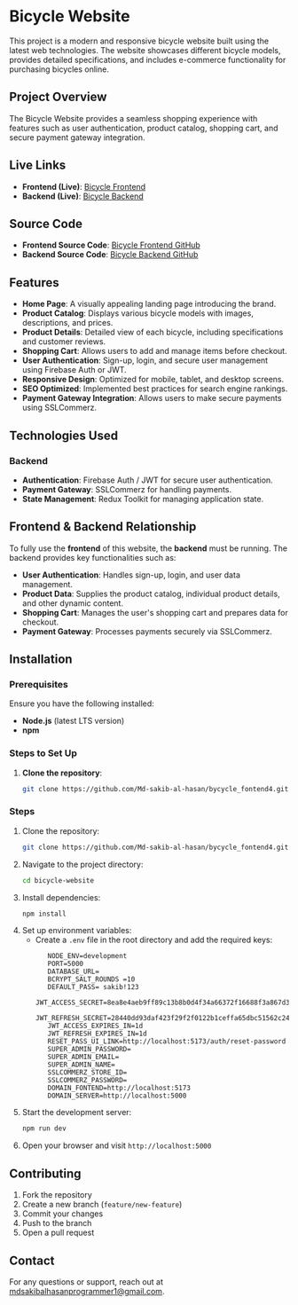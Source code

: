# Bicycle Website

This project is a modern and responsive bicycle website built using the latest web technologies. The website showcases different bicycle models, provides detailed specifications, and includes e-commerce functionality for purchasing bicycles online.

## Project Overview
The Bicycle Website provides a seamless shopping experience with features such as user authentication, product catalog, shopping cart, and secure payment gateway integration.


## Live Links
- **Frontend (Live)**: [Bicycle Frontend](https://bycycle-fontend4.vercel.app/)
- **Backend (Live)**: [Bicycle Backend](https://bycycle-backend4-assiment.vercel.app/)

## Source Code

- **Frontend Source Code**: [Bicycle Frontend GitHub](https://github.com/Md-sakib-al-hasan/bycycle_fontend4)
- **Backend Source Code**: [Bicycle Backend GitHub](https://github.com/Md-sakib-al-hasan/bycycle-Backend4)

## Features
- **Home Page**: A visually appealing landing page introducing the brand.
- **Product Catalog**: Displays various bicycle models with images, descriptions, and prices.
- **Product Details**: Detailed view of each bicycle, including specifications and customer reviews.
- **Shopping Cart**: Allows users to add and manage items before checkout.
- **User Authentication**: Sign-up, login, and secure user management using Firebase Auth or JWT.
- **Responsive Design**: Optimized for mobile, tablet, and desktop screens.
- **SEO Optimized**: Implemented best practices for search engine rankings.
- **Payment Gateway Integration**: Allows users to make secure payments using SSLCommerz.

## Technologies Used

### Backend
- **Authentication**: Firebase Auth / JWT for secure user authentication.
- **Payment Gateway**: SSLCommerz for handling payments.
- **State Management**: Redux Toolkit for managing application state.


## Frontend & Backend Relationship
To fully use the **frontend** of this website, the **backend** must be running. The backend provides key functionalities such as:

- **User Authentication**: Handles sign-up, login, and user data management.
- **Product Data**: Supplies the product catalog, individual product details, and other dynamic content.
- **Shopping Cart**: Manages the user's shopping cart and prepares data for checkout.
- **Payment Gateway**: Processes payments securely via SSLCommerz.

## Installation

### Prerequisites
Ensure you have the following installed:
- **Node.js** (latest LTS version)
- **npm**

### Steps to Set Up

1. **Clone the repository**:
   ```bash
   git clone https://github.com/Md-sakib-al-hasan/bycycle_fontend4.git

### Steps
1. Clone the repository:
   ```bash
   git clone https://github.com/Md-sakib-al-hasan/bycycle_fontend4.git
   ```
2. Navigate to the project directory:
   ```bash
   cd bicycle-website
   ```
3. Install dependencies:
   ```bash
   npm install
   ```
4. Set up environment variables:
   - Create a `.env` file in the root directory and add the required keys:
     ```
        NODE_ENV=development 
        PORT=5000
        DATABASE_URL=
        BCRYPT_SALT_ROUNDS =10
        DEFAULT_PASS= sakib!123
        JWT_ACCESS_SECRET=8ea8e4aeb9ff89c13b8b0d4f34a66372f16688f3a867d316753f1ccf2de288cae9969498982abf61861348aa796ee8045b69d5886610512351cdeacfdc977588
        JWT_REFRESH_SECRET=28440dd93daf423f29f2f0122b1ceffa65dbc51562c2418b90c490413ffb3813c8d2d8b7ba7ff7d7aafb7b23274fcdbfd3393aed7e479cabeb03f961f2a75bc6
        JWT_ACCESS_EXPIRES_IN=1d
        JWT_REFRESH_EXPIRES_IN=1d
        RESET_PASS_UI_LINK=http://localhost:5173/auth/reset-password
        SUPER_ADMIN_PASSWORD=
        SUPER_ADMIN_EMAIL=
        SUPER_ADMIN_NAME=
        SSLCOMMERZ_STORE_ID=
        SSLCOMMERZ_PASSWORD=
        DOMAIN_FONTEND=http://localhost:5173
        DOMAIN_SERVER=http://localhost:5000

     ```
5. Start the development server:
   ```bash
   npm run dev
   ```
6. Open your browser and visit `http://localhost:5000`


## Contributing
1. Fork the repository
2. Create a new branch (`feature/new-feature`)
3. Commit your changes
4. Push to the branch
5. Open a pull request


## Contact
For any questions or support, reach out at [mdsakibalhasanprogrammer1@gmail.com](mailto:mdsakibalhasanprogrammer1@gmail.com).


